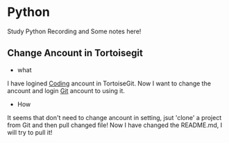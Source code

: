 # Python
Study Python Recording and Some notes here!

## Change Ancount in Tortoisegit
* what

I have logined [Coding]('https://coding.net/') ancount in TortoiseGit. Now I want to change the ancount and login [Git](https://github.com/) ancount to using it.

* How

It seems that don't need to change ancount in setting, jsut 'clone' a project from Git and then pull changed file!
Now I have changed the README.md, I will try to pull it!
